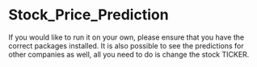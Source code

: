 # Stock_Price_Prediction

If you would like to run it on your own, please ensure that you have the correct packages installed. It is also possible to see the predictions for other companies as well, all you need to do is change the stock TICKER.
